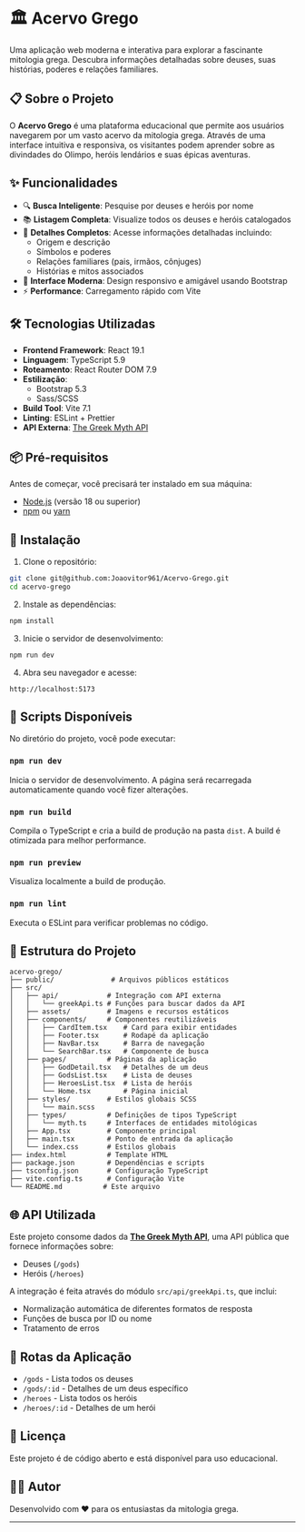 # 🏛️ Acervo Grego

Uma aplicação web moderna e interativa para explorar a fascinante mitologia grega. Descubra informações detalhadas sobre deuses, suas histórias, poderes e relações familiares.

## 📋 Sobre o Projeto

O **Acervo Grego** é uma plataforma educacional que permite aos usuários navegarem por um vasto acervo da mitologia grega. Através de uma interface intuitiva e responsiva, os visitantes podem aprender sobre as divindades do Olimpo, heróis lendários e suas épicas aventuras.

## ✨ Funcionalidades

- 🔍 **Busca Inteligente**: Pesquise por deuses e heróis por nome
- 📚 **Listagem Completa**: Visualize todos os deuses e heróis catalogados
- 📖 **Detalhes Completos**: Acesse informações detalhadas incluindo:
  - Origem e descrição
  - Símbolos e poderes
  - Relações familiares (pais, irmãos, cônjuges)
  - Histórias e mitos associados
- 🎨 **Interface Moderna**: Design responsivo e amigável usando Bootstrap
- ⚡ **Performance**: Carregamento rápido com Vite

## 🛠️ Tecnologias Utilizadas

- **Frontend Framework**: React 19.1
- **Linguagem**: TypeScript 5.9
- **Roteamento**: React Router DOM 7.9
- **Estilização**: 
  - Bootstrap 5.3
  - Sass/SCSS
- **Build Tool**: Vite 7.1
- **Linting**: ESLint + Prettier
- **API Externa**: [The Greek Myth API](https://thegreekmythapi.vercel.app)

## 📦 Pré-requisitos

Antes de começar, você precisará ter instalado em sua máquina:

- [Node.js](https://nodejs.org/) (versão 18 ou superior)
- [npm](https://www.npmjs.com/) ou [yarn](https://yarnpkg.com/)

## 🚀 Instalação

1. Clone o repositório:
```bash
git clone git@github.com:Joaovitor961/Acervo-Grego.git
cd acervo-grego
```

2. Instale as dependências:
```bash
npm install
```

3. Inicie o servidor de desenvolvimento:
```bash
npm run dev
```

4. Abra seu navegador e acesse:
```
http://localhost:5173
```

## 📜 Scripts Disponíveis

No diretório do projeto, você pode executar:

### `npm run dev`
Inicia o servidor de desenvolvimento.
A página será recarregada automaticamente quando você fizer alterações.

### `npm run build`
Compila o TypeScript e cria a build de produção na pasta `dist`.
A build é otimizada para melhor performance.

### `npm run preview`
Visualiza localmente a build de produção.

### `npm run lint`
Executa o ESLint para verificar problemas no código.

## 📁 Estrutura do Projeto

```
acervo-grego/
├── public/              # Arquivos públicos estáticos
├── src/
│   ├── api/            # Integração com API externa
│   │   └── greekApi.ts # Funções para buscar dados da API
│   ├── assets/         # Imagens e recursos estáticos
│   ├── components/     # Componentes reutilizáveis
│   │   ├── CardItem.tsx    # Card para exibir entidades
│   │   ├── Footer.tsx      # Rodapé da aplicação
│   │   ├── NavBar.tsx      # Barra de navegação
│   │   └── SearchBar.tsx   # Componente de busca
│   ├── pages/          # Páginas da aplicação
│   │   ├── GodDetail.tsx   # Detalhes de um deus
│   │   ├── GodsList.tsx    # Lista de deuses
│   │   ├── HeroesList.tsx  # Lista de heróis
│   │   └── Home.tsx        # Página inicial
│   ├── styles/         # Estilos globais SCSS
│   │   └── main.scss
│   ├── types/          # Definições de tipos TypeScript
│   │   └── myth.ts     # Interfaces de entidades mitológicas
│   ├── App.tsx         # Componente principal
│   ├── main.tsx        # Ponto de entrada da aplicação
│   └── index.css       # Estilos globais
├── index.html          # Template HTML
├── package.json        # Dependências e scripts
├── tsconfig.json       # Configuração TypeScript
├── vite.config.ts      # Configuração Vite
└── README.md          # Este arquivo
```

## 🌐 API Utilizada

Este projeto consome dados da **[The Greek Myth API](https://thegreekmythapi.vercel.app/api)**, uma API pública que fornece informações sobre:

- Deuses (`/gods`)
- Heróis (`/heroes`)

A integração é feita através do módulo `src/api/greekApi.ts`, que inclui:
- Normalização automática de diferentes formatos de resposta
- Funções de busca por ID ou nome
- Tratamento de erros

## 🎯 Rotas da Aplicação

- `/gods` - Lista todos os deuses
- `/gods/:id` - Detalhes de um deus específico
- `/heroes` - Lista todos os heróis
- `/heroes/:id` - Detalhes de um herói

## 📝 Licença

Este projeto é de código aberto e está disponível para uso educacional.

## 👨‍💻 Autor

Desenvolvido com ❤️ para os entusiastas da mitologia grega.

---

